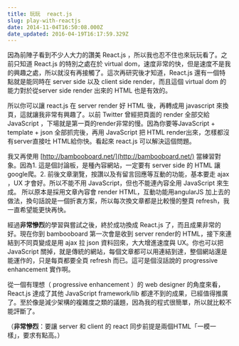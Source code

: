 ```yaml
---
title: 玩玩  react.js
slug: play-with-reactjs
date: 2014-11-04T16:50:08.000Z
date_updated: 2016-04-19T16:17:59.329Z
---
```


因為前陣子看到不少人大力的讚美 React.js ，所以我也忍不住也來玩玩看了。之前只知道 React.js 的特別之處在於 virtual dom，速度非常的快，但是速度不是我的興趣之處，所以就沒有再接觸了。這次再研究後才知道，React.js 還有一個特點就是能同時在 server side 以及 client side render，而且這個 virtual dom 的能力對於從server side render 出來的 HTML 也是有效的。

所以你可以讓 react.js 在 server render 好 HTML 後，再轉成用 javascript 來換頁，這就讓我非常有興趣了。以前 Twitter 曾經把頁面的 render 全部交給 JavaScript ，下場就是第一頁的render非常的慢。因為你要等JavaScript + template + json 全部抓完後，再用 JavaScript 把 HTML render出來，怎樣都沒有server直接吐 HTML給你快。看起來 react.js 可以解決這個問題。

我又再使用 [http://bambooboard.net/](http://bambooboard.net/) 當練習對象。因為1. 這是個討論板，是種內容網站，一定要有 server side 的 HTML 讓 google爬。2. 前後文章瀏覽，按讚以及有留言回應等互動的功能，基本要走 ajax ，UX 才會好。所以不能不用 JavaScript，但也不能連內容全用 JavaScript 來生成。 所以原本是採用文章內容會 render HTML，互動功能用angularJS 加上去的做法，換句話說是一個折衷方案，所以每次換文章都是比較慢的整頁 refresh，我一直希望能更快再快。

經過**非常慘烈**的學習與嘗試之後，終於成功換成 React.js 了，而且成果非常的好。現在你到 bambooboard 第一次會是收到 server render的 HTML，接下來連結到不同頁變成是用 ajax 拉 json 資料回來，大大增進速度與 UX。你也可以把 JavaScript 關掉，就是傳統的網站，每個文章都可以用連結到達，整個網站還是能運作的，只是每頁都要全頁 refresh 而已。這可是個沒話說的 progressive enhancement 實作啊。

從一個有理想（ progressive enhancement ）的 web designer 的角度來看，React.js 達成了其他 JavaScript framework/lib 都達不到的成果，已經值得推廣了。至於像是減少架構的複雜度之類的議題，因為我的程式很簡單，所以就比較不能評斷了。

（**非常慘烈**：要讓 server 和 client 的 react 同步前提是兩個HTML「一模一樣」，要求有點高。）
